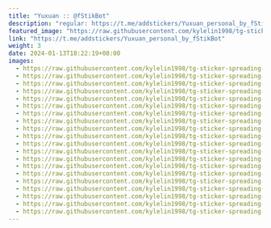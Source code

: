 ```yaml
---
title: "Yuxuan :: @fStikBot"
description: "regular: https://t.me/addstickers/Yuxuan_personal_by_fStikBot"
featured_image: "https://raw.githubusercontent.com/kylelin1998/tg-sticker-spreading-worldwide-images/main/img/bc8df606-9a38-48ad-bcaf-3c4a26f81583.jpg"
link: "https://t.me/addstickers/Yuxuan_personal_by_fStikBot"
weight: 3
date: 2024-01-13T18:22:19+08:00
images:
  - https://raw.githubusercontent.com/kylelin1998/tg-sticker-spreading-worldwide-images/main/img/bc8df606-9a38-48ad-bcaf-3c4a26f81583.jpg
  - https://raw.githubusercontent.com/kylelin1998/tg-sticker-spreading-worldwide-images/main/img/86b1a41f-8d6f-40e1-87cb-875e4da4b1ae.jpg
  - https://raw.githubusercontent.com/kylelin1998/tg-sticker-spreading-worldwide-images/main/img/9aeea8eb-f7c1-43ba-9c38-949cebb7405e.jpg
  - https://raw.githubusercontent.com/kylelin1998/tg-sticker-spreading-worldwide-images/main/img/fcd3180d-4570-48ae-bc18-b6f9729c98b1.jpg
  - https://raw.githubusercontent.com/kylelin1998/tg-sticker-spreading-worldwide-images/main/img/cf991034-ddd5-4cc4-9709-45aa4510a8e5.jpg
  - https://raw.githubusercontent.com/kylelin1998/tg-sticker-spreading-worldwide-images/main/img/1bd4c573-d6f4-4758-8c9a-5c6d5ce2720a.jpg
  - https://raw.githubusercontent.com/kylelin1998/tg-sticker-spreading-worldwide-images/main/img/091a2ddb-b9ad-4e30-85ff-098e38bf05cc.jpg
  - https://raw.githubusercontent.com/kylelin1998/tg-sticker-spreading-worldwide-images/main/img/31db1af2-a82c-4b96-88e4-b85c8544ac70.jpg
  - https://raw.githubusercontent.com/kylelin1998/tg-sticker-spreading-worldwide-images/main/img/165661ae-9c06-47bd-8308-dd46db846edc.jpg
  - https://raw.githubusercontent.com/kylelin1998/tg-sticker-spreading-worldwide-images/main/img/3b401727-f330-4d04-89af-bb20aaad37ae.jpg
  - https://raw.githubusercontent.com/kylelin1998/tg-sticker-spreading-worldwide-images/main/img/f50ffe76-576e-499f-b796-890eff5299a2.jpg
  - https://raw.githubusercontent.com/kylelin1998/tg-sticker-spreading-worldwide-images/main/img/246647d6-be7d-43fc-b6e0-fa7a91a04849.jpg
  - https://raw.githubusercontent.com/kylelin1998/tg-sticker-spreading-worldwide-images/main/img/a260a5a7-44a7-4d19-9344-343e4ff0f2e0.jpg
  - https://raw.githubusercontent.com/kylelin1998/tg-sticker-spreading-worldwide-images/main/img/c6f95690-03a2-4366-aba5-5c3db45c5e37.jpg
  - https://raw.githubusercontent.com/kylelin1998/tg-sticker-spreading-worldwide-images/main/img/d249e149-ac0d-47ad-af99-c7b06fd140b5.jpg
  - https://raw.githubusercontent.com/kylelin1998/tg-sticker-spreading-worldwide-images/main/img/78b45426-4a43-4451-989c-72aab0a65ce4.jpg
  - https://raw.githubusercontent.com/kylelin1998/tg-sticker-spreading-worldwide-images/main/img/1ebb9765-d8bd-467b-bcfe-f38d23f52687.jpg
  - https://raw.githubusercontent.com/kylelin1998/tg-sticker-spreading-worldwide-images/main/img/6aa4f546-e375-4714-b3a5-f2f02d1bbfe2.jpg
  - https://raw.githubusercontent.com/kylelin1998/tg-sticker-spreading-worldwide-images/main/img/0be12500-ee34-434d-8023-c4de19beb935.jpg
  - https://raw.githubusercontent.com/kylelin1998/tg-sticker-spreading-worldwide-images/main/img/50d18782-3298-4fb1-8481-56eb88641379.jpg
---
```

